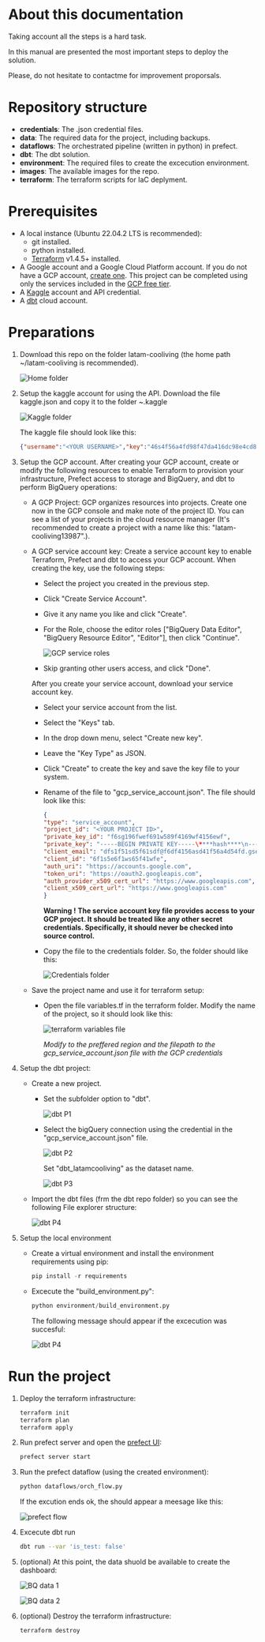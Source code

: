 # About this documentation
Taking account all the steps is a hard task.

In this manual are presented the most important steps to deploy the solution.

Please, do not hesitate to contactme for improvement proporsals.

# Repository structure

* __credentials__: The .json credential files.
* __data__: The required data for the project, including backups.
* __dataflows__: The orchestrated pipeline (written in python) in prefect.
* __dbt__: The dbt solution.
* __environment__: The required files to create the excecution environment.
* __images__: The available images for the repo.
* __terraform__: The terraform scripts for IaC deplyment.

# Prerequisites

* A local instance (Ubuntu 22.04.2 LTS is recommended):
  * git installed.
  * python installed.
  * [Terraform](https://developer.hashicorp.com/terraform/tutorials/gcp-get-started/install-cli) v1.4.5+ installed.
* A Google account and a Google Cloud Platform account. If you do not have a GCP account, [create one](https://console.cloud.google.com/freetrial/). This project can be completed using only the services included in the [GCP free tier](https://cloud.google.com/free/).
* A [Kaggle](https://www.kaggle.com/) account and API credential.
* A [dbt](https://www.getdbt.com/) cloud account.

# Preparations

1. Download this repo on the folder latam-cooliving (the home path ~/latam-cooliving is recommended).

    ![Home folder](images/home_folder.png)

2. Setup the kaggle account for using the API.
    Download the file kaggle.json and copy it to the folder ~.kaggle

    ![Kaggle folder](images/kaggle_folder.png)

    The kaggle file should look like this:

    ``` json
    {"username":"<YOUR USERNAME>","key":"46s4f56a4fd98f47da416dc98e4cd89c486c4e894da6d16a8d4a984c9a614c6sa8f49a8f74ed89f489f4c5c61as62c1a63dc"}
    ```

3. Setup the GCP account. After creating your GCP account, create or modify the following resources to enable Terraform to provision your infrastructure, Prefect access to storage and BigQuery, and dbt to perform BigQuery operations:
    * A GCP Project: GCP organizes resources into projects. Create one now in the GCP console and make note of the project ID. You can see a list of your projects in the cloud resource manager (It's recommended to create a project with a name like this: "latam-cooliving13987".).
    * A GCP service account key: Create a service account key to enable Terraform, Prefect and dbt to access your GCP account. When creating the key, use the following steps:
        * Select the project you created in the previous step.
        * Click "Create Service Account".
        * Give it any name you like and click "Create".
        * For the Role, choose the editor roles ["BigQuery Data Editor", "BigQuery Resource Editor", "Editor"], then click "Continue".

            ![GCP service roles](images/GCP_roles.png)

        * Skip granting other users access, and click "Done".

        After you create your service account, download your service account key.
        * Select your service account from the list.
        * Select the "Keys" tab.
        * In the drop down menu, select "Create new key".
        * Leave the "Key Type" as JSON.
        * Click "Create" to create the key and save the key file to your system.
        * Rename of the file to "gcp_service_account.json". The file should look like this:

            ``` json
            {
            "type": "service_account",
            "project_id": "<YOUR PROJECT ID>",
            "private_key_id": "f6sg196fwef691w589f4169wf4156ewf",
            "private_key": "-----BEGIN PRIVATE KEY-----\****hash****\n-----END PRIVATE KEY-----\n",
            "client_email": "dfs1f51sd5f61sdf@f6df4156asd41f56a4d54fd.gserviceaccount.com",
            "client_id": "6f1s5e6f1ws65f41wfe",
            "auth_uri": "https://accounts.google.com",
            "token_uri": "https://oauth2.googleapis.com",
            "auth_provider_x509_cert_url": "https://www.googleapis.com",
            "client_x509_cert_url": "https://www.googleapis.com"
            }
            ```

            __Warning !__
            __The service account key file provides access to your GCP project. It should be treated like any other secret credentials. Specifically, it should never be checked into source control.__

        * Copy the file to the credentials folder. So, the folder should like this:

            ![Credentials folder](images/Credentials.png)

    * Save the project name and use it for terraform setup:
        * Open the file variables.tf in the terraform folder. Modify the name of the project, so it should look like this:

            ![terraform variables file](images/terraform_variables.png)

            _Modify to the preffered region and the filepath to the gcp_service_account.json file with the GCP credentials_

4. Setup the dbt project:
    * Create a new project.
        * Set the subfolder option to "dbt".

            ![dbt P1](images/dbt_1.png)

        * Select the bigQuery connection using the credential in the "gcp_service_account.json" file.

            ![dbt P2](images/dbt_2.png)

            Set "dbt_latamcooliving" as the dataset name.

            ![dbt P3](images/dbt_3.png)

    * Import the dbt files (frm the dbt repo folder) so you can see the following File explorer structure:

        ![dbt P4](images/dbt_4.png)

5. Setup the local environment
    * Create a virtual environment and install the environment requirements using pip:

        ``` python
        pip install -r requirements
        ```

    * Excecute the "build_environment.py":

        ``` python
        python environment/build_environment.py 
        ```

        The following message should appear if the excecution was succesful:

        ![dbt P4](images/build_environment.png)

# Run the project

1. Deploy the terraform infrastructure:

    ``` bash
    terraform init
    terraform plan
    terraform apply
    ```

2. Run prefect server and open the [prefect UI](http://127.0.0.1:4200):

    ``` python
    prefect server start
    ```

3. Run the prefect dataflow (using the created environment):

    ``` python
    python dataflows/orch_flow.py
    ```

    If the excution ends ok, the should appear a meesage like this:

    ![prefect flow](images/prefect_flow_results.png)

4. Excecute dbt run

    ``` bash
    dbt run --var 'is_test: false'
    ```

5. (optional) At this point, the data shuold be available to create the dashboard:

    ![BQ data 1](images/BQ_data_1.png)

    ![BQ data 2](images/BQ_data_2.png)

6. (optional) Destroy the terraform infrastructure:

    ``` bash
    terraform destroy
    ```

